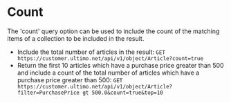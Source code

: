# Count

The 'count' query option can be used to include the count of the matching items of a collection to be included in the result.

* Include the total number of articles in the result:  `GET https://customer.ultimo.net/api/v1/object/Article?count=true` 
* Return the first 10 articles which have a purchase price greater than 500 and include a count of the total number of articles which have a purchase price greater than 500:  `GET https://customer.ultimo.net/api/v1/object/Article?filter=PurchasePrice gt 500.0&count=true&top=10`

